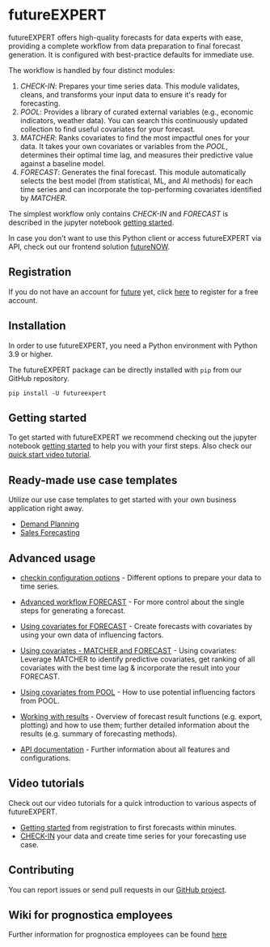# futureEXPERT

futureEXPERT offers high-quality forecasts for data experts with ease, providing a complete workflow from data preparation to final forecast generation.
It is configured with best-practice defaults for immediate use.

The workflow is handled by four distinct modules:

1. *CHECK-IN*: Prepares your time series data. This module validates, cleans, and transforms your input data to ensure it's ready for forecasting.
2. *POOL*: Provides a library of curated external variables (e.g., economic indicators, weather data). You can search this continuously updated collection to find useful covariates for your forecast.
3. *MATCHER*: Ranks covariates to find the most impactful ones for your data. It takes your own covariates or variables from the *POOL*, determines their optimal time lag, and measures their predictive value against a baseline model.
4. *FORECAST*: Generates the final forecast. This module automatically selects the best model (from statistical, ML, and AI methods) for each time series and can incorporate the top-performing covariates identified by *MATCHER*.

The simplest workflow only contains *CHECK-IN* and *FORECAST* is described in the jupyter notebook [getting started](https://github.com/discovertomorrow/futureexpert/blob/main/notebooks/getting_started.ipynb).

In case you don't want to use this Python client or access futureEXPERT via API, check out our frontend solution [futureNOW](https://www.future-forecasting.de/).

## Registration

If you do not have an account for [future](https://now.future-forecasting.de) yet, click [here](https://launch.future-forecasting.de/) to register for a free account.

## Installation

In order to use futureEXPERT, you need a Python environment with Python 3.9 or higher.

The futureEXPERT package can be directly installed with `pip` from our GitHub repository.

```
pip install -U futureexpert
```

## Getting started

To get started with futureEXPERT we recommend checking out the jupyter notebook [getting started](https://github.com/discovertomorrow/futureexpert/blob/main/notebooks/getting_started.ipynb) to help you with your first steps. Also check our [quick start video tutorial](https://www.future-forecasting.de/video/getting-started/).


## Ready-made use case templates

Utilize our use case templates to get started with your own business application right away.

- [Demand Planning](https://github.com/discovertomorrow/futureexpert/blob/main/use_cases/demand_planning/demand_planning.ipynb) 
- [Sales Forecasting](https://github.com/discovertomorrow/futureexpert/blob/main/use_cases/sales_forecasting/sales_forecasting.ipynb)

## Advanced usage

- [checkin configuration options](https://github.com/discovertomorrow/futureexpert/blob/main/notebooks/checkin_configuration_options.ipynb) - Different options to prepare your data to time series.

- [Advanced workflow FORECAST](https://github.com/discovertomorrow/futureexpert/blob/main/notebooks/advanced_workflow.ipynb) - For more control about the single steps for generating a forecast.
- [Using covariates for FORECAST](https://github.com/discovertomorrow/futureexpert/blob/main/notebooks/forecast_with_covariates.ipynb) - Create forecasts with covariates by using your own data of influencing factors.
- [Using covariates - MATCHER and FORECAST](https://github.com/discovertomorrow/futureexpert/blob/main/notebooks/cov_matcher_and_forecast.ipynb?ref_type=heads) - Using covariates: Leverage MATCHER to identify predictive covariates, get ranking of all covariates with the best time lag & incorporate the result into your FORECAST.
- [Using covariates from POOL](https://github.com/discovertomorrow/futureexpert/blob/main/notebooks/using_covariates_from_POOL.ipynb) - How to use potential influencing factors from POOL.

- [Working with results](https://github.com/discovertomorrow/futureexpert/blob/main/notebooks/working_with_results.ipynb) - Overview of forecast result functions (e.g. export, plotting) and how to use them; further detailed information about the results (e.g. summary of forecasting methods).

- [API documentation](https://discovertomorrow.github.io/futureEXPERT) - Further information about all features and configurations.

## Video tutorials

Check out our video tutorials for a quick introduction to various aspects of futureEXPERT.

- [Getting started](https://www.future-forecasting.de/video/getting-started/) from registration to first forecasts within minutes.
- [CHECK-IN](https://www.future-forecasting.de/video/check-in/) your data and create time series for your forecasting use case.

## Contributing

You can report issues or send pull requests in our [GitHub project](https://github.com/discovertomorrow/futureexpert).

## Wiki for prognostica employees

Further information for prognostica employees can be found [here](https://git.prognostica.de/prognostica/future/futureapp/futureexpert/-/wikis/home)

